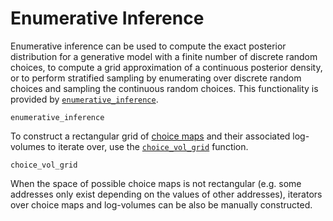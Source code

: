 # Enumerative Inference

Enumerative inference can be used to compute the exact posterior distribution for a generative model
with a finite number of discrete random choices, to compute a grid approximation of a continuous 
posterior density, or to perform stratified sampling by enumerating over discrete random choices and sampling 
the continuous random choices. This functionality is provided by [`enumerative_inference`](@ref).

```@docs
enumerative_inference
```

To construct a rectangular grid of [choice maps](../core/choice_maps.md) and their associated log-volumes to iterate over, use the [`choice_vol_grid`](@ref) function.

```@docs
choice_vol_grid
```

When the space of possible choice maps is not rectangular (e.g. some addresses only exist depending on the values of other addresses), iterators over choice maps and log-volumes can be also be manually constructed.

